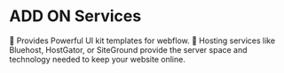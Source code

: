 # ADD ON Services
💌 Provides Powerful UI kit templates for webflow.
💌 Hosting services like Bluehost, HostGator, or SiteGround provide the server space and technology needed to keep your website online.
